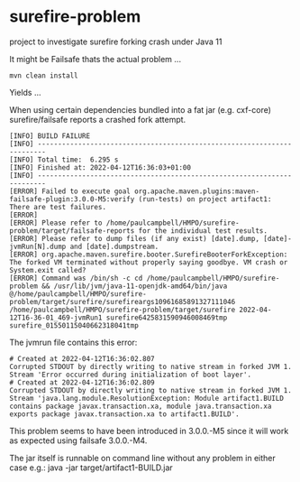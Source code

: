 # surefire-problem
project to investigate surefire forking crash under Java 11

It might be Failsafe thats the actual problem ...

    mvn clean install
    
Yields ...

When using certain dependencies bundled into a fat jar (e.g. cxf-core) surefire/failsafe reports a crashed fork attempt.

    [INFO] BUILD FAILURE
    [INFO] ------------------------------------------------------------------------
    [INFO] Total time:  6.295 s
    [INFO] Finished at: 2022-04-12T16:36:03+01:00
    [INFO] ------------------------------------------------------------------------
    [ERROR] Failed to execute goal org.apache.maven.plugins:maven-failsafe-plugin:3.0.0-M5:verify (run-tests) on project artifact1: There are test failures.
    [ERROR] 
    [ERROR] Please refer to /home/paulcampbell/HMPO/surefire-problem/target/failsafe-reports for the individual test results.
    [ERROR] Please refer to dump files (if any exist) [date].dump, [date]-jvmRun[N].dump and [date].dumpstream.
    [ERROR] org.apache.maven.surefire.booter.SurefireBooterForkException: The forked VM terminated without properly saying goodbye. VM crash or System.exit called?
    [ERROR] Command was /bin/sh -c cd /home/paulcampbell/HMPO/surefire-problem && /usr/lib/jvm/java-11-openjdk-amd64/bin/java @/home/paulcampbell/HMPO/surefire-problem/target/surefire/surefireargs10961685891327111046 /home/paulcampbell/HMPO/surefire-problem/target/surefire 2022-04-12T16-36-01_469-jvmRun1 surefire6425831590946008469tmp surefire_01550115040662318041tmp

The jvmrun file contains this error:

    # Created at 2022-04-12T16:36:02.807
    Corrupted STDOUT by directly writing to native stream in forked JVM 1. Stream 'Error occurred during initialization of boot layer'.
    # Created at 2022-04-12T16:36:02.809
    Corrupted STDOUT by directly writing to native stream in forked JVM 1. Stream 'java.lang.module.ResolutionException: Module artifact1.BUILD contains package javax.transaction.xa, module java.transaction.xa exports package javax.transaction.xa to artifact1.BUILD'.

This problem seems to have been introduced in 3.0.0.-M5 since it will work as expected using failsafe 3.0.0.-M4.

The jar itself is runnable on command line without any problem in either case e.g.: 
java -jar target/artifact1-BUILD.jar

